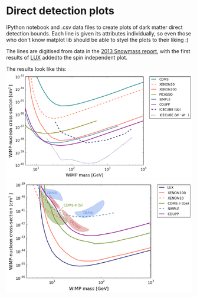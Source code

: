 Direct detection plots
======================

IPython notebook and .csv data files to create plots of dark matter direct detection bounds.
Each line is given its attributes individually, so even those who don't know matplot lib should
be able to styel the plots to their liking :)

The lines are digitised from data in the [2013 Snowmass report](http://arxiv.org/abs/1310.8327),
with the first results of [LUX](http://arxiv.org/abs/1310.8214) addedto the spin independent plot.

The results look like this:
![Spin dependent](https://github.com/cjwallace/direct-detection-plots/blob/master/SD.png)
![Spin independent](https://github.com/cjwallace/direct-detection-plots/blob/master/SI.png)

